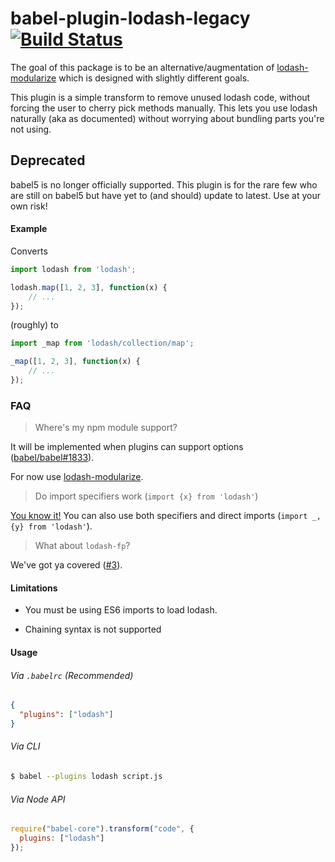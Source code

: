 babel-plugin-lodash-legacy [![Build Status](https://travis-ci.org/megawac/babel-plugin-lodash.svg?branch=master)](https://travis-ci.org/megawac/babel-plugin-lodash)
==============

The goal of this package is to be an alternative/augmentation of [lodash-modularize](https://github.com/megawac/lodash-modularize) which is designed with slightly different goals.

This plugin is a simple transform to remove unused lodash code, without forcing the user to cherry pick methods manually. This lets you use lodash naturally (aka as documented) without worrying about bundling parts you're not using.

## Deprecated

babel5 is no longer officially supported. This plugin is for the rare few who are still on babel5 but have yet to (and should) update to latest. Use at your own risk!


#### Example

Converts

```js
import lodash from 'lodash';

lodash.map([1, 2, 3], function(x) {
    // ...
});
```

(roughly) to 

```js
import _map from 'lodash/collection/map';

_map([1, 2, 3], function(x) {
    // ...
});
```

### FAQ

> Where's my npm module support?

It will be implemented when plugins can support options ([babel/babel#1833](https://github.com/babel/babel/issues/1833)).

For now use [lodash-modularize](https://github.com/megawac/lodash-modularize).

> Do import specifiers work (`import {x} from 'lodash'`)

[You know it!](https://github.com/megawac/babel-plugin-lodash/blob/master/test/fixtures/multi-mix-usage/actual.js) You can also use both specifiers and direct imports (`import _, {y} from 'lodash'`).

> What about `lodash-fp`?

We've got ya covered ([#3](https://github.com/megawac/babel-plugin-lodash/pull/3)).

#### Limitations

- You must be using ES6 imports to load lodash.

- Chaining syntax is not supported

#### Usage

###### Via `.babelrc` (Recommended)

```json
{
  "plugins": ["lodash"]
}
```

###### Via CLI

```sh
$ babel --plugins lodash script.js
```

###### Via Node API

```javascript
require("babel-core").transform("code", {
  plugins: ["lodash"]
});
```
